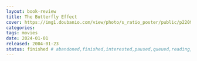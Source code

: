 ```yaml
---
layout: book-review
title: The Butterfly Effect
cover: https://img1.doubanio.com/view/photo/s_ratio_poster/public/p2209066019.webp
categories:
tags: movies
date: 2024-01-01
released: 2004-01-23
status: finished # abandoned,finished,interested,paused,queued,reading,reread
---
```

